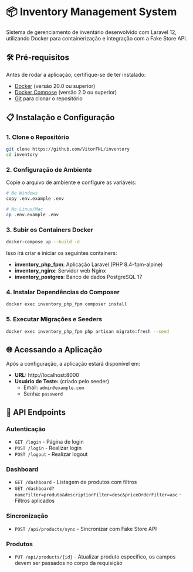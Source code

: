 # 📦 Inventory Management System

Sistema de gerenciamento de inventário desenvolvido com Laravel 12, utilizando Docker para containerização e integração com a Fake Store API.

## 🛠️ Pré-requisitos

Antes de rodar a aplicação, certifique-se de ter instalado:

- [Docker](https://www.docker.com/get-started) (versão 20.0 ou superior)
- [Docker Compose](https://docs.docker.com/compose/install/) (versão 2.0 ou superior)
- [Git](https://git-scm.com/) para clonar o repositório

## 📋 Instalação e Configuração

### 1. Clone o Repositório

```bash
git clone https://github.com/VitorFNL/inventory
cd inventory
```

### 2. Configuração de Ambiente

Copie o arquivo de ambiente e configure as variáveis:

```bash
# No Windows
copy .env.example .env

# No Linux/Mac
cp .env.example .env
```

### 3. Subir os Containers Docker

```bash
docker-compose up --build -d
```

Isso irá criar e iniciar os seguintes containers:
- **inventory_php_fpm**: Aplicação Laravel (PHP 8.4-fpm-alpine)
- **inventory_nginx**: Servidor web Nginx
- **inventory_postgres**: Banco de dados PostgreSQL 17

### 4. Instalar Dependências do Composer

```bash
docker exec inventory_php_fpm composer install
```

### 5. Executar Migrações e Seeders

```bash
docker exec inventory_php_fpm php artisan migrate:fresh --seed
```

## 🌐 Acessando a Aplicação

Após a configuração, a aplicação estará disponível em:

- **URL:** http://localhost:8000
- **Usuário de Teste:** (criado pelo seeder)
  - Email: `admin@example.com`
  - Senha: `password`

## 🔌 API Endpoints

### Autenticação
- `GET /login` - Página de login
- `POST /login` - Realizar login
- `POST /logout` - Realizar logout

### Dashboard
- `GET /dashboard` - Listagem de produtos com filtros
- `GET /dashboard?nameFilter=produto&descriptionFilter=desc&priceOrderFilter=asc` - Filtros aplicados

### Sincronização
- `POST /api/products/sync` - Sincronizar com Fake Store API

### Produtos
- `PUT /api/products/{id}` - Atualizar produto específico, os campos devem ser passados no corpo da requisição